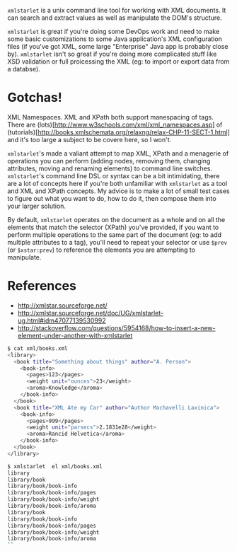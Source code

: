 `xmlstarlet` is a unix command line tool for working with XML documents.  It can
search and extract values as well as manipulate the DOM's structure.

`xmlstarlet` is great if you're doing some DevOps work and need to make some
basic customizations to some Java application's XML configuration files (if
you've got XML, some large "Enterprise" Java app is probably close by).
`xmlstarlet` isn't so great if you're doing more complicated stuff like
XSD validation or full proicessing the XML (eg: to import or export
data from a databse).

# Gotchas!

XML Namespaces.  XML and XPath both support manespacing of tags.  There are
(lots)[http://www.w3schools.com/xml/xml_namespaces.asp] of
(tutorials)[http://books.xmlschemata.org/relaxng/relax-CHP-11-SECT-1.html] and
it's too large a subject to be covere here, so I won't.

`xmlstarlet`'s made a valiant attempt to map XML, XPath and a menagerie of
operations you can perform (adding nodes, removing them, changing attributes,
moving and renaming elements) to command line switches.  `xmlstarlet`'s command
line DSL or syntax can be a bit intimidating, there are a lot of concepts here
if you're both unfamiliar with `xmlstarlet` as a tool and XML and XPath
concepts.  My advice is to make a lot of small test cases to figure out what
you want to do, how to do it, then compose them into your larger solution.

By default, `xmlstarlet` operates on the document as a whole and on all the
elements that match the selector (XPath) you've provided, if you want to
perform multiple operations to the same part of the document (eg: to add
multiple attributes to a tag), you'll need to repeat your selector or
use `$prev` (or `$xstar:prev`) to reference the elements you are attempting
to manipulate.


# References

* http://xmlstar.sourceforge.net/
* http://xmlstar.sourceforge.net/doc/UG/xmlstarlet-ug.html#idm47077139530992
* http://stackoverflow.com/questions/5954168/how-to-insert-a-new-element-under-another-with-xmlstarlet


```bash
$ cat xml/books.xml
<library>
  <book title="Something about things" author="A. Person">
    <book-info>
      <pages>123</pages>
      <weight unit="ounces">23</weight>
      <aroma>Knowledge</aroma>
    </book-info>
  </book>
  <book title="XML Ate my Car" author="Author Machavelli Laxinica">
    <book-info>
      <pages>999</pages>
      <weight unit="parsecs">2.1831e28</weight>
      <aroma>Rancid Helvetica</aroma>
    </book-info>
  </book>
</library>
```

```bash
$ xmlstarlet  el xml/books.xml
library
library/book
library/book/book-info
library/book/book-info/pages
library/book/book-info/weight
library/book/book-info/aroma
library/book
library/book/book-info
library/book/book-info/pages
library/book/book-info/weight
library/book/book-info/aroma
``
